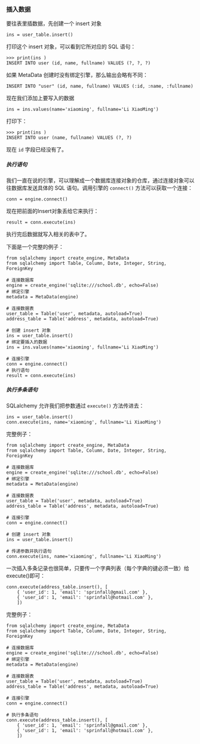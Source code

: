 ### 插入数据

要往表里插数据，先创建一个 insert 对象
```
ins = user_table.insert()
```

打印这个 insert 对象，可以看到它所对应的 SQL 语句：
```
>>> print(ins )
INSERT INTO user (id, name, fullname) VALUES (?, ?, ?)
```

如果 MetaData 创建时没有绑定引擎，那么输出会略有不同：
```
INSERT INTO "user" (id, name, fullname) VALUES (:id, :name, :fullname)
```

现在我们添加上要写入的数据
```
ins = ins.values(name='xiaoming', fullname='Li XiaoMing')
```

打印下：
```
>>> print(ins )
INSERT INTO user (name, fullname) VALUES (?, ?)
```

现在 ```id``` 字段已经没有了。


##### 执行语句 

我们一直在说的引擎，可以理解成一个数据库连接对象的仓库，通过连接对象可以往数据库发送具体的 SQL 语句。调用引擎的 ```connect()``` 方法可以获取一个连接：
```
conn = engine.connect()
```

现在把前面的Insert对象丢给它来执行：
```
result = conn.execute(ins)
```

执行完后数据就写入相关的表中了。

下面是一个完整的例子：
```
from sqlalchemy import create_engine, MetaData
from sqlalchemy import Table, Column, Date, Integer, String, ForeignKey

# 连接数据库
engine = create_engine('sqlite:///school.db', echo=False)
# 绑定引擎
metadata = MetaData(engine)

# 连接数据表
user_table = Table('user', metadata, autoload=True)
address_table = Table('address', metadata, autoload=True)

# 创建 insert 对象
ins = user_table.insert()
# 绑定要插入的数据
ins = ins.values(name='xiaoming', fullname='Li XiaoMing')

# 连接引擎
conn = engine.connect()
# 执行语句
result = conn.execute(ins)
```

##### 执行多条语句 

SQLalchemy 允许我们把参数通过 ```execute()``` 方法传进去：
```
ins = user_table.insert()
conn.execute(ins, name='xiaoming', fullname='Li XiaoMing')
```

完整例子：
```
from sqlalchemy import create_engine, MetaData
from sqlalchemy import Table, Column, Date, Integer, String, ForeignKey

# 连接数据库
engine = create_engine('sqlite:///school.db', echo=False)
# 绑定引擎
metadata = MetaData(engine)

# 连接数据表
user_table = Table('user', metadata, autoload=True)
address_table = Table('address', metadata, autoload=True)

# 连接引擎
conn = engine.connect()

# 创建 insert 对象
ins = user_table.insert()

# 传递参数并执行语句
conn.execute(ins, name='xiaoming', fullname='Li XiaoMing')
```

一次插入多条记录也很简单，只要传一个字典列表（每个字典的键必须一致）给execute()即可：
```
conn.execute(address_table.insert(), [
    { 'user_id': 1, 'email': 'sprinfall@gmail.com' },
    { 'user_id': 1, 'email': 'sprinfall@hotmail.com' },
    ])
```

完整例子：
```
from sqlalchemy import create_engine, MetaData
from sqlalchemy import Table, Column, Date, Integer, String, ForeignKey

# 连接数据库
engine = create_engine('sqlite:///school.db', echo=False)
# 绑定引擎
metadata = MetaData(engine)

# 连接数据表
user_table = Table('user', metadata, autoload=True)
address_table = Table('address', metadata, autoload=True)

# 连接引擎
conn = engine.connect()

# 执行多条语句
conn.execute(address_table.insert(), [
    { 'user_id': 1, 'email': 'sprinfall@gmail.com' },
    { 'user_id': 1, 'email': 'sprinfall@hotmail.com' },
    ])
```
